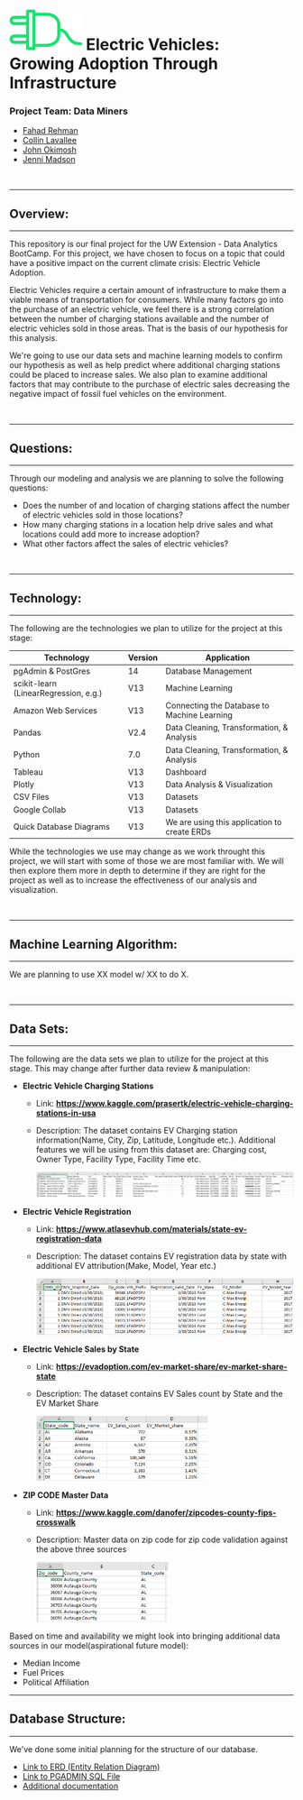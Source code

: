

# ![](images/plug.png)   Electric Vehicles: <br> Growing Adoption Through Infrastructure 
</hr>
</hr>

 
### <Strong>Project Team: Data Miners</strong>
<ul>
    <li><a href=mailto:"fahadarehman@gmail.com">Fahad Rehman</a></li>
    <li><a href=mailto:"clavallee2@gmail.com">Collin Lavallee</a></li>
    <li><a href=mailto:"john.okimosh@gmail.com">John Okimosh</a></li>
    <li><a href=mailto:"jmmadson@gmail.com">Jenni Madson</a></li>
</ul>
</br>


------------- 
## Overview:
-------------
This repository is our final project for the UW Extension - Data Analytics BootCamp. For this project, we have chosen to focus on a topic that could have a positive impact on the current climate crisis: Electric Vehicle Adoption.
 
Electric Vehicles require a certain amount of infrastructure to make them a viable means of transportation for consumers. While many factors go into the purchase of an electric vehicle, we feel there is a strong correlation between the number of charging stations available and the number of electric vehicles sold in those areas. That is the basis of our hypothesis for this analysis.
 
We're going to use our data sets and machine learning models to confirm our hypothesis as well as help predict where additional charging stations could be placed to increase sales. We also plan to examine additional factors that may contribute to the purchase of electric sales decreasing the negative impact of fossil fuel vehicles on the environment.
 
</br>
 
------------- 
## Questions:
-------------
Through our modeling and analysis we are planning to solve the following questions:
<ul>
    <li>Does the number of and location of charging stations affect the number of electric vehicles sold in those locations? </li>
    <li>How many charging stations in a location help drive sales and what locations could add more to increase adoption?</li>
    <li>What other factors affect the sales of electric vehicles?</li>
</ul>
 </br>


------------- 
## Technology:
-------------
The following are the technologies we plan to utilize for the project at this stage:
 
|  Technology | Version  |  Application |
|---|---|---|
|  pgAdmin & PostGres |  14 | Database Management  |
|  scikit-learn (LinearRegression, e.g.) | V13  |  Machine Learning |
|  Amazon Web Services | V13  |  Connecting the Database to Machine Learning |
|  Pandas | V2.4  |  Data Cleaning, Transformation, & Analysis |
|  Python | 7.0  | Data Cleaning, Transformation, & Analysis  |
|  Tableau | V13  |  Dashboard |
|  Plotly | V13  |  Data Analysis & Visualization |
|  CSV Files | V13  |  Datasets |
|  Google Collab | V13  |  Datasets |
|  Quick Database Diagrams | V13  | We are using this application to create ERDs |


While the technologies we use may change as we work throught this project, we will start with some of those we are most familiar with.   We will then explore them more in depth to determine if they are right for the project as well as to increase the effectiveness of our analysis and visualization. 

 </br>

-------------
## Machine Learning Algorithm:
 -------------
 We are planning to use XX model w/ XX to do X. 

 
</br>

-------------
## Data Sets:
-------------

The following are the data sets we plan to utilize for the project at this stage. This may change after further data review & manipulation:

- **Electric Vehicle Charging Stations**

  - Link: **https://www.kaggle.com/prasertk/electric-vehicle-charging-stations-in-usa**

  - Description: The dataset contains EV Charging station information(Name, City, Zip, Latitude, Longitude etc.). Additional features we will be using from this dataset are: Charging cost, Owner Type, Facility Type, Facility Time etc.

    ![](\images\EV_Charging_Stations.PNG)

- **Electric Vehicle Registration** 

  - Link: **https://www.atlasevhub.com/materials/state-ev-registration-data**

  - Description: The dataset contains EV registration data by state with additional EV attribution(Make, Model, Year etc.)

    <img src="\images\EV_Registration_by_state.PNG" style="zoom:60%;" />

- **Electric Vehicle Sales by State**

  - Link: **https://evadoption.com/ev-market-share/ev-market-share-state**

  - Description: The dataset contains EV Sales count by State and the EV Market Share

    <img src="\images\EV_Sales_by_state.PNG" style="zoom:60%;" />

- **ZIP CODE Master Data**

  - Link: **https://www.kaggle.com/danofer/zipcodes-county-fips-crosswalk**

  - Description: Master data on zip code for zip code validation against the above three sources

    <img src="\images\Zip_Code_Master.PNG" style="zoom:60%;" />

Based on time and availability we might look into bringing additional data sources in our model(aspirational future model):

- Median Income 
- Fuel Prices
- Political Affiliation


-------------
## Database Structure:
-------------

We've done some initial planning for the structure of our database. 

- [Link to ERD (Entity Relation Diagram)](https://github.com/jmmadson/data_miners/blob/main/database_related/ERD.png) 
- [Link to PGADMIN SQL File](https://github.com/jmmadson/data_miners/blob/main/database_related/pgadmin_import.sql)
- [Additional documentation](https://github.com/jmmadson/data_miners/tree/main/database_related)
